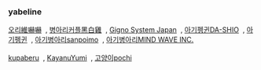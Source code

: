 ### yabeline
[오리維嚇嚇](https://yabeline.tw/Stickers_Search.php?Search=%E7%B6%AD%E5%9A%87%E5%9A%87&Type=0)<span style="margin-left:4px!important; margin-right:4px!important;"> ,</sapn>
[병아리커플黑白雞](https://yabeline.tw/Stickers_Search.php?Search=%E9%BB%91%E7%99%BD%E9%9B%9E)<span style="margin-left:4px!important; margin-right:4px!important;"> ,</sapn>
[Gigno System Japan](https://yabeline.tw/Stickers_Search.php?Creative=Gigno+System+Japan&page=5)<span style="margin-left:4px!important; margin-right:4px!important;"> ,</sapn>
[아기펭귄DA-SHIO](https://yabeline.tw/Stickers_Search.php?Search=da-shio&Type=0)<span style="margin-left:4px!important; margin-right:4px!important;"> ,</sapn>
[아기펭귄](https://yabeline.tw/Stickers_Search.php?Creative=%E8%B7%AF%E6%98%93%E6%96%AF%E8%88%87%E5%B8%83%E4%B8%81)<span style="margin-left:4px!important; margin-right:4px!important;"> ,</sapn>
[아기병아리sanpoimo](https://yabeline.tw/Stickers_Search.php?Creative=sanpoimo)<span style="margin-left:4px!important; margin-right:4px!important;"> ,</sapn>
[아기병아리MIND WAVE INC.](https://yabeline.tw/Stickers_Search.php?Search=MIND+WAVE+INC.&Type=0)
<br><br>
[kupaberu](https://yabeline.tw/Stickers_Search.php?Search=kupaberu&Type=0)<span style="margin-left:4px!important; margin-right:4px!important;"> ,</sapn>
[KayanuYumi](https://yabeline.tw/Stickers_Search.php?Search=KayanuYumi&Type=0)<span style="margin-left:4px!important; margin-right:4px!important;"> ,</sapn>
[고양이pochi](https://yabeline.tw/Stickers_Search.php?Search=pochi&Type=0)

<br><br>
<br><br>
<br><br>
